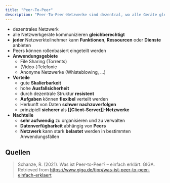```yaml
---
title: "Peer-To-Peer"
description: "Peer-To-Peer-Netzwerke sind dezentral, wo alle Geräte gleichberechtigt kommunizieren und Funktionen anbieten können. Sie finden Anwendung in File Sharing und Telefonie, bieten hohe Skalierbarkeit und Ausfallsicherheit."
---
```


- dezentrales Netzwerk
- alle Netzwerkgeräte kommunizieren **gleichberechtigt**
- **jeder** Netzwerkteilnehmer kann **Funktionen**, **Ressourcen** oder **Dienste** anbieten
- Peers können rollenbasiert eingeteilt werden
- **Anwendungsgebiete**
	- File Sharing (Torrents)
	- (Video-)Telefonie
	- Anonyme Netzwerke (Whisteblowing, ...)
- **Vorteile**
	- gute **Skalierbarkeit**
	- hohe **Ausfallsicherheit**
	- durch dezentrale Struktur **resistent**
	- **Aufgaben** können **flexibel** verteilt werden
	- Herkunft von Daten **schwer nachzuverfolgen**
	- prinzipiell **sicherer** als **[[Client-Server]]-Netzwerke**
- **Nachteile**
	- **sehr aufwendig** zu organisieren und zu verwalten
	- **Datenverfügbarkeit** abhängig von **Peers**
	- **Netzwerk** kann stark **belastet** werden in bestimmten Anwendungsfällen

## Quellen

> Schanze, R. (2021). Was ist Peer-to-Peer? – einfach erklärt. GIGA. Retrieved from https://www.giga.de/tipp/was-ist-peer-to-peer-einfach-erklaert